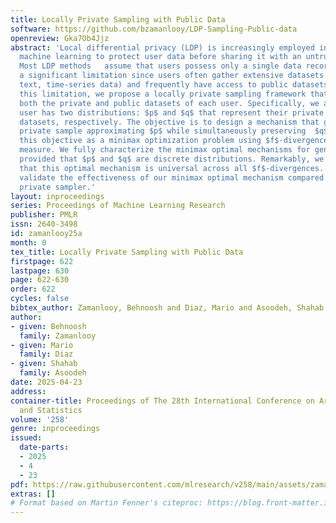 ```yaml
---
title: Locally Private Sampling with Public Data
software: https://github.com/bzamanlooy/LDP-Sampling-Public-data
openreview: Gka7Ob4Jjz
abstract: 'Local differential privacy (LDP) is increasingly employed in privacy-preserving
  machine learning to protect user data before sharing it with an untrusted aggregator.
  Most LDP methods   assume that users possess only a single data record, which is
  a significant limitation since users often gather extensive datasets (e.g., images,
  text, time-series data) and frequently have access to public datasets. To address
  this limitation, we propose a locally private sampling framework that leverages
  both the private and public datasets of each user. Specifically, we assume each
  user has two distributions: $p$ and $q$ that represent their private and public
  datasets, respectively. The objective is to design a mechanism that generates a
  private sample approximating $p$ while simultaneously preserving  $q$. We frame
  this objective as a minimax optimization problem using $f$-divergence as the utility
  measure. We fully characterize the minimax optimal mechanisms for general $f$-divergences
  provided that $p$ and $q$ are discrete distributions. Remarkably, we demonstrate
  that this optimal mechanism is universal across all $f$-divergences. Experiments
  validate the effectiveness of our minimax optimal mechanism compared to the state-of-the-art
  private sampler.'
layout: inproceedings
series: Proceedings of Machine Learning Research
publisher: PMLR
issn: 2640-3498
id: zamanlooy25a
month: 0
tex_title: Locally Private Sampling with Public Data
firstpage: 622
lastpage: 630
page: 622-630
order: 622
cycles: false
bibtex_author: Zamanlooy, Behnoosh and Diaz, Mario and Asoodeh, Shahab
author:
- given: Behnoosh
  family: Zamanlooy
- given: Mario
  family: Diaz
- given: Shahab
  family: Asoodeh
date: 2025-04-23
address:
container-title: Proceedings of The 28th International Conference on Artificial Intelligence
  and Statistics
volume: '258'
genre: inproceedings
issued:
  date-parts:
  - 2025
  - 4
  - 23
pdf: https://raw.githubusercontent.com/mlresearch/v258/main/assets/zamanlooy25a/zamanlooy25a.pdf
extras: []
# Format based on Martin Fenner's citeproc: https://blog.front-matter.io/posts/citeproc-yaml-for-bibliographies/
---
```


